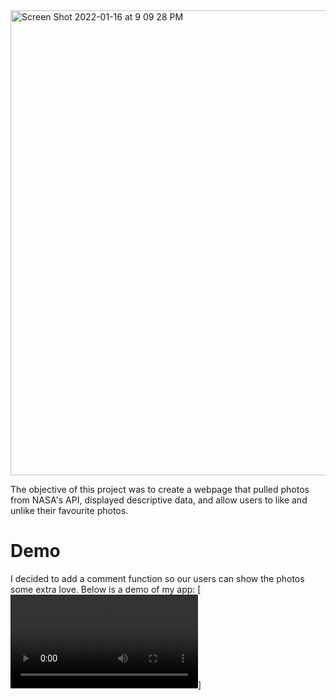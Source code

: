 
<img width="744" alt="Screen Shot 2022-01-16 at 9 09 28 PM" src="https://user-images.githubusercontent.com/81529754/149689895-c5d18d60-31f9-4a3c-89cb-8415f87bf928.png">

The objective of this project was to create a webpage that pulled photos from NASA's API, displayed descriptive data, and allow users to like and unlike their favourite photos.

# Demo

I decided to add a comment function so our users can show the photos some extra love. Below is a demo of my app: 
[![Watch the video](https://user-images.githubusercontent.com/81529754/149690170-21477ca6-c3b4-444f-9bab-f379775abca2.mp4)]




